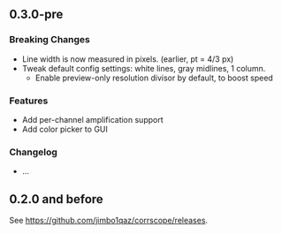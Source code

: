 ## 0.3.0-pre

### Breaking Changes

- Line width is now measured in pixels. (earlier, pt = 4/3 px)
- Tweak default config settings: white lines, gray midlines, 1 column.
    - Enable preview-only resolution divisor by default, to boost speed

### Features

- Add per-channel amplification support
- Add color picker to GUI

### Changelog
- ...

## 0.2.0 and before

See https://github.com/jimbo1qaz/corrscope/releases.
